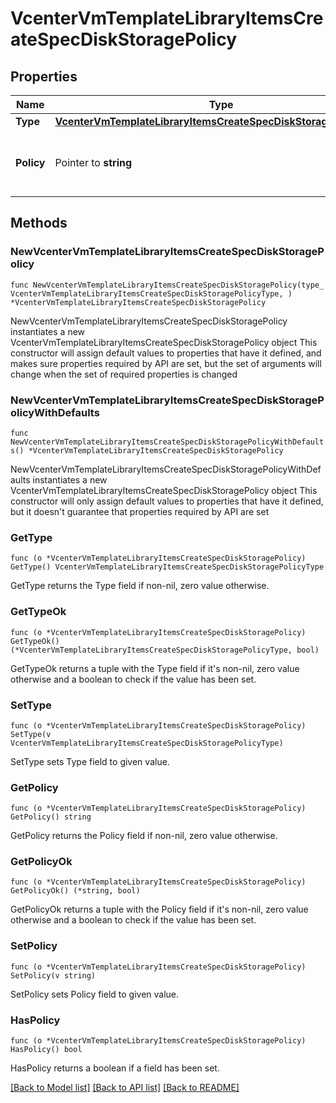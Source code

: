 # VcenterVmTemplateLibraryItemsCreateSpecDiskStoragePolicy

## Properties

Name | Type | Description | Notes
------------ | ------------- | ------------- | -------------
**Type** | [**VcenterVmTemplateLibraryItemsCreateSpecDiskStoragePolicyType**](VcenterVmTemplateLibraryItemsCreateSpecDiskStoragePolicyType.md) |  | 
**Policy** | Pointer to **string** | Identifier for the storage policy to use. | [optional] 

## Methods

### NewVcenterVmTemplateLibraryItemsCreateSpecDiskStoragePolicy

`func NewVcenterVmTemplateLibraryItemsCreateSpecDiskStoragePolicy(type_ VcenterVmTemplateLibraryItemsCreateSpecDiskStoragePolicyType, ) *VcenterVmTemplateLibraryItemsCreateSpecDiskStoragePolicy`

NewVcenterVmTemplateLibraryItemsCreateSpecDiskStoragePolicy instantiates a new VcenterVmTemplateLibraryItemsCreateSpecDiskStoragePolicy object
This constructor will assign default values to properties that have it defined,
and makes sure properties required by API are set, but the set of arguments
will change when the set of required properties is changed

### NewVcenterVmTemplateLibraryItemsCreateSpecDiskStoragePolicyWithDefaults

`func NewVcenterVmTemplateLibraryItemsCreateSpecDiskStoragePolicyWithDefaults() *VcenterVmTemplateLibraryItemsCreateSpecDiskStoragePolicy`

NewVcenterVmTemplateLibraryItemsCreateSpecDiskStoragePolicyWithDefaults instantiates a new VcenterVmTemplateLibraryItemsCreateSpecDiskStoragePolicy object
This constructor will only assign default values to properties that have it defined,
but it doesn't guarantee that properties required by API are set

### GetType

`func (o *VcenterVmTemplateLibraryItemsCreateSpecDiskStoragePolicy) GetType() VcenterVmTemplateLibraryItemsCreateSpecDiskStoragePolicyType`

GetType returns the Type field if non-nil, zero value otherwise.

### GetTypeOk

`func (o *VcenterVmTemplateLibraryItemsCreateSpecDiskStoragePolicy) GetTypeOk() (*VcenterVmTemplateLibraryItemsCreateSpecDiskStoragePolicyType, bool)`

GetTypeOk returns a tuple with the Type field if it's non-nil, zero value otherwise
and a boolean to check if the value has been set.

### SetType

`func (o *VcenterVmTemplateLibraryItemsCreateSpecDiskStoragePolicy) SetType(v VcenterVmTemplateLibraryItemsCreateSpecDiskStoragePolicyType)`

SetType sets Type field to given value.


### GetPolicy

`func (o *VcenterVmTemplateLibraryItemsCreateSpecDiskStoragePolicy) GetPolicy() string`

GetPolicy returns the Policy field if non-nil, zero value otherwise.

### GetPolicyOk

`func (o *VcenterVmTemplateLibraryItemsCreateSpecDiskStoragePolicy) GetPolicyOk() (*string, bool)`

GetPolicyOk returns a tuple with the Policy field if it's non-nil, zero value otherwise
and a boolean to check if the value has been set.

### SetPolicy

`func (o *VcenterVmTemplateLibraryItemsCreateSpecDiskStoragePolicy) SetPolicy(v string)`

SetPolicy sets Policy field to given value.

### HasPolicy

`func (o *VcenterVmTemplateLibraryItemsCreateSpecDiskStoragePolicy) HasPolicy() bool`

HasPolicy returns a boolean if a field has been set.


[[Back to Model list]](../README.md#documentation-for-models) [[Back to API list]](../README.md#documentation-for-api-endpoints) [[Back to README]](../README.md)


